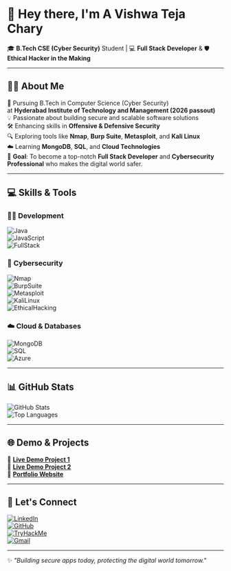 # 👋 Hey there, I'm A Vishwa Teja Chary  

🎓 **B.Tech CSE (Cyber Security)** Student | 💻 **Full Stack Developer** & 🛡️ **Ethical Hacker in the Making**

---

## 👨‍🎓 About Me  
🏫 Pursuing B.Tech in Computer Science (Cyber Security)  
at **Hyderabad Institute of Technology and Management (2026 passout)**  
💡 Passionate about building secure and scalable software solutions  
🛠️ Enhancing skills in **Offensive & Defensive Security**  
🔍 Exploring tools like **Nmap**, **Burp Suite**, **Metasploit**, and **Kali Linux**  
☁️ Learning **MongoDB**, **SQL**, and **Cloud Technologies**  
🎯 **Goal**: To become a top-notch **Full Stack Developer** and **Cybersecurity Professional** who makes the digital world safer.  

---

## 💻 Skills & Tools  

### 👨‍💻 **Development**  
![Java](https://img.shields.io/badge/Code-Java-blue?style=for-the-badge&logo=java)  
![JavaScript](https://img.shields.io/badge/Code-JavaScript-yellow?style=for-the-badge&logo=javascript)  
![FullStack](https://img.shields.io/badge/Full%20Stack%20Developer-green?style=for-the-badge&logo=node.js)  

### 🔐 **Cybersecurity**  
![Nmap](https://img.shields.io/badge/Tool-Nmap-blue?style=for-the-badge&logo=nmap)  
![BurpSuite](https://img.shields.io/badge/Tool-Burp%20Suite-orange?style=for-the-badge)  
![Metasploit](https://img.shields.io/badge/Tool-Metasploit-lightgrey?style=for-the-badge)  
![KaliLinux](https://img.shields.io/badge/OS-Kali%20Linux-blue?style=for-the-badge&logo=linux)  
![EthicalHacking](https://img.shields.io/badge/Skill-Ethical%20Hacking-red?style=for-the-badge)  

### ☁️ **Cloud & Databases**  
![MongoDB](https://img.shields.io/badge/Database-MongoDB-green?style=for-the-badge&logo=mongodb)  
![SQL](https://img.shields.io/badge/Database-SQL-lightblue?style=for-the-badge&logo=mysql)  
![Azure](https://img.shields.io/badge/Cloud-Microsoft%20Azure-blue?style=for-the-badge&logo=microsoft-azure)  

---

## 📊 GitHub Stats  
![GitHub Stats](https://github-readme-stats.vercel.app/api?username=vishwatejachary&show_icons=true&theme=radical)  
![Top Languages](https://github-readme-stats.vercel.app/api/top-langs/?username=vishwatejachary&layout=compact&theme=radical)  

---

## 🌐 Demo & Projects  
🚀 [**Live Demo Project 1**](https://github.com/vishwatejachary/project1)  
🚀 [**Live Demo Project 2**](https://github.com/vishwatejachary/project2)  
🚀 [**Portfolio Website**](https://your-portfolio-link.com)  

---

## 🤝 Let's Connect  

[![LinkedIn](https://img.shields.io/badge/LinkedIn-Connect-blue?style=for-the-badge&logo=linkedin)](https://www.linkedin.com/in/YOUR_LINKEDIN/)  
[![GitHub](https://img.shields.io/badge/GitHub-Profile-black?style=for-the-badge&logo=github)](https://github.com/YOUR_GITHUB_USERNAME)  
[![TryHackMe](https://img.shields.io/badge/TryHackMe-Profile-red?style=for-the-badge&logo=tryhackme)](https://tryhackme.com/p/YOUR_USERNAME)  
[![Gmail](https://img.shields.io/badge/Gmail-Contact-red?style=for-the-badge&logo=gmail)](mailto:yourmail@gmail.com)  

---

✨ *"Building secure apps today, protecting the digital world tomorrow."*  
